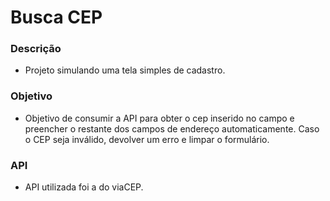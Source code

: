 # Busca CEP

### Descrição
- Projeto simulando uma tela simples de cadastro.

### Objetivo
- Objetivo de consumir a API para obter o cep inserido no campo e preencher o restante dos campos de endereço automaticamente. Caso o CEP seja inválido, devolver um erro e limpar o formulário.

### API
- API utilizada foi a do viaCEP.